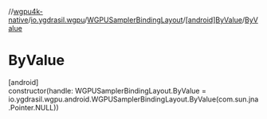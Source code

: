 //[wgpu4k-native](../../../../index.md)/[io.ygdrasil.wgpu](../../index.md)/[WGPUSamplerBindingLayout](../index.md)/[[android]ByValue](index.md)/[ByValue](-by-value.md)

# ByValue

[android]\
constructor(handle: WGPUSamplerBindingLayout.ByValue = io.ygdrasil.wgpu.android.WGPUSamplerBindingLayout.ByValue(com.sun.jna.Pointer.NULL))